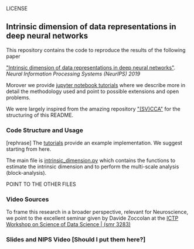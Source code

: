 LICENSE

## Intrinsic dimension of data representations in deep neural networks


This repository contains the code to reproduce the results of the following paper

["Intrinsic dimension of data representations in deep neural networks"](https://arxiv.org/abs/1905.12784). _Neural Information Processing Systems (NeurIPS) 2019_

Morover we provide [jupyter notebook tutorials](https://github.com/ansuini/IntrinsicDimDeep/tree/master/tutorials) where we describe more in detail the methodology used and point to possible extensions and open problems.

We were largely inspired from the amazing repository ["(SV)CCA"](https://github.com/google/svcca) for the structuring of this README.

### Code Structure and Usage

[rephrase]
The [tutorials](https://github.com/ansuini/IntrinsicDimDeep/tree/master/tutorials) provide an example implementation. We suggest starting from here.

The main file is [intrinsic_dimension.py](https://github.com/ansuini/IntrinsicDimDeep/tree/master/IDNN/intrinsic_dimension.py) which contains the functions to estimate the intrinsic dimension and to perform the multi-scale analysis (block-analysis).

POINT TO THE OTHER FILES



### Video Sources

To frame this research in a broader perspective, relevant for Neuroscience, we point to the excellent seminar given by Davide Zoccolan at
the [ICTP Workshop on Science of Data Science | (smr 3283)](https://www.youtube.com/watch?v=nO13-AHit6E)


### Slides and NIPS Video [Should I put them here?]
